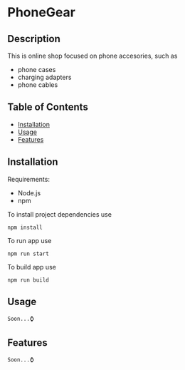# PhoneGear

## Description

This is online shop focused on phone accesories, such as

- phone cases
- charging adapters
- phone cables

## Table of Contents

- [Installation](#installation)
- [Usage](#usage)
- [Features](#features)

## Installation

Requirements:

- Node.js
- npm

To install project dependencies use

```
npm install
```

To run app use

```
npm run start
```

To build app use

```
npm run build
```

## Usage

```
Soon...⌚
```

## Features

```
Soon...⌚
```
